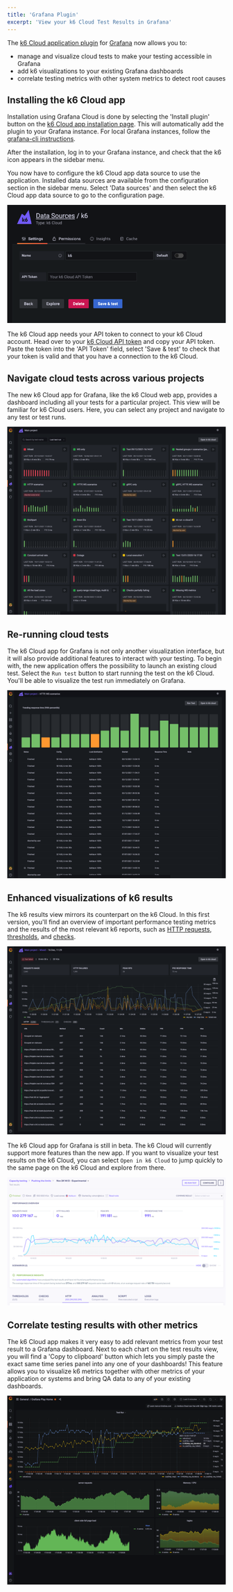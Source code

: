 ```yaml
---
title: 'Grafana Plugin'
excerpt: 'View your k6 Cloud Test Results in Grafana'
---
```


The [k6 Cloud application plugin](https://grafana.com/grafana/plugins/grafana-k6-app/) for [Grafana](https://grafana.com/grafana/) now allows you to:
* manage and visualize cloud tests to make your testing accessible in Grafana
* add k6 visualizations to your existing Grafana dashboards
* correlate testing metrics with other system metrics to detect root causes

## Installing the k6 Cloud app

Installation using Grafana Cloud is done by selecting the 'Install plugin' button on the [k6 Cloud app installation page](https://grafana.com/grafana/plugins/grafana-k6-app/?tab=installation). This will automatically add the plugin to your Grafana instance. For local Grafana instances, follow the [grafana-cli instructions](https://grafana.com/grafana/plugins/grafana-k6-app/?tab=installation).

After the installation, log in to your Grafana instance, and check that the k6 icon appears in the sidebar menu.

You now have to configure the k6 Cloud app data source to use the application. Installed data sources are available from the configuration section in the sidebar menu. Select 'Data sources' and then select the k6 Cloud app data source to go to the configuration page.

![k6 datasource configuration](./images/06-Grafana-Plugin/k6_cloud_grafana_plugin_data_source_view.png)

The k6 Cloud app needs your API token to connect to your k6 Cloud account. Head over to your [k6 Cloud API token](https://app.k6.io/account/api-token) and copy your API token. Paste the token into the 'API Token' field, select 'Save & test' to check that your token is valid and that you have a connection to the k6 Cloud.

## Navigate cloud tests across various projects

The new k6 Cloud app for Grafana, like the k6 Cloud web app, provides a dashboard including all your tests for a particular project. This view will be familiar for k6 Cloud users. Here, you can select any project and navigate to any test or test runs.

![k6 project overview](./images/06-Grafana-Plugin/k6_cloud_grafana_project_overview.png)

## Re-running cloud tests

The k6 Cloud app for Grafana is not only another visualization interface, but it will also provide additional features to interact with your testing. To begin with, the new application offers the possibility to launch an existing cloud test. Select the `Run test` button to start running the test on the k6 Cloud. You'll be able to visualize the test run immediately on Grafana.

![k6 test overview](./images/06-Grafana-Plugin/k6_cloud_grafana_test_overview.png)

## Enhanced visualizations of k6 results

The k6 results view mirrors its counterpart on the k6 Cloud. In this first version, you'll find an overview of important performance testing metrics and the results of the most relevant k6 reports, such as [HTTP requests](https://k6.io/docs/using-k6/http-requests/), [thresholds](https://k6.io/docs/using-k6/thresholds/), and [checks](https://k6.io/docs/using-k6/checks/).

![k6 test results](./images/06-Grafana-Plugin/k6_cloud_grafana_test_result.png)

The k6 Cloud app for Grafana is still in beta. The k6 Cloud will currently support more features than the new app. If you want to visualize your test results on the k6 Cloud, you can select `Open in k6 Cloud` to jump quickly to the same page on the k6 Cloud and explore from there.

![k6 cloud test result visualization](./images/06-Grafana-Plugin/k6_cloud_testresult_visualization.png)

## Correlate testing results with other metrics

The k6 Cloud app makes it very easy to add relevant metrics from your test result to a Grafana dashboard. Next to each chart on the test results view, you will find a 'Copy to clipboard' button which lets you simply paste the exact same time series panel into any one of your dashboards! This feature allows you to visualize k6 metrics together with other metrics of your application or systems and bring QA data to any of your existing dashboards.

![k6 grafana dashboard](./images/06-Grafana-Plugin/k6_cloud_grafana_dashboard.png)

